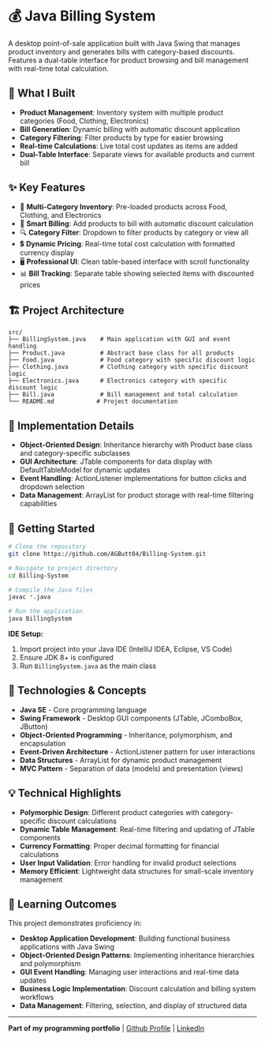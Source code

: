 # 💰 Java Billing System

A desktop point-of-sale application built with Java Swing that manages product inventory and generates bills with category-based discounts. Features a dual-table interface for product browsing and bill management with real-time total calculation.

## 🎯 What I Built
- **Product Management**: Inventory system with multiple product categories (Food, Clothing, Electronics)
- **Bill Generation**: Dynamic billing with automatic discount application
- **Category Filtering**: Filter products by type for easier browsing
- **Real-time Calculations**: Live total cost updates as items are added
- **Dual-Table Interface**: Separate views for available products and current bill

## ✨ Key Features
- 🏪 **Multi-Category Inventory**: Pre-loaded products across Food, Clothing, and Electronics
- 🎫 **Smart Billing**: Add products to bill with automatic discount calculation
- 🔍 **Category Filter**: Dropdown to filter products by category or view all
- 💲 **Dynamic Pricing**: Real-time total cost calculation with formatted currency display
- 🖥️ **Professional UI**: Clean table-based interface with scroll functionality
- 📊 **Bill Tracking**: Separate table showing selected items with discounted prices

## 🏗️ Project Architecture
```
src/
├── BillingSystem.java    # Main application with GUI and event handling
├── Product.java          # Abstract base class for all products
├── Food.java             # Food category with specific discount logic
├── Clothing.java         # Clothing category with specific discount logic
├── Electronics.java      # Electronics category with specific discount logic
├── Bill.java             # Bill management and total calculation
└── README.md            # Project documentation
```

## 🔧 Implementation Details
- **Object-Oriented Design**: Inheritance hierarchy with Product base class and category-specific subclasses
- **GUI Architecture**: JTable components for data display with DefaultTableModel for dynamic updates
- **Event Handling**: ActionListener implementations for button clicks and dropdown selection
- **Data Management**: ArrayList for product storage with real-time filtering capabilities

## 🚀 Getting Started
```bash
# Clone the repository
git clone https://github.com/AGButt04/Billing-System.git

# Navigate to project directory
cd Billing-System

# Compile the Java files
javac *.java

# Run the application
java BillingSystem
```

**IDE Setup:**
1. Import project into your Java IDE (IntelliJ IDEA, Eclipse, VS Code)
2. Ensure JDK 8+ is configured
3. Run `BillingSystem.java` as the main class

## 🔧 Technologies & Concepts
- **Java SE** - Core programming language
- **Swing Framework** - Desktop GUI components (JTable, JComboBox, JButton)
- **Object-Oriented Programming** - Inheritance, polymorphism, and encapsulation
- **Event-Driven Architecture** - ActionListener pattern for user interactions
- **Data Structures** - ArrayList for dynamic product management
- **MVC Pattern** - Separation of data (models) and presentation (views)

## 💡 Technical Highlights
- **Polymorphic Design**: Different product categories with category-specific discount calculations
- **Dynamic Table Management**: Real-time filtering and updating of JTable components
- **Currency Formatting**: Proper decimal formatting for financial calculations
- **User Input Validation**: Error handling for invalid product selections
- **Memory Efficient**: Lightweight data structures for small-scale inventory management

## 📖 Learning Outcomes
This project demonstrates proficiency in:
- **Desktop Application Development**: Building functional business applications with Java Swing
- **Object-Oriented Design Patterns**: Implementing inheritance hierarchies and polymorphism
- **GUI Event Handling**: Managing user interactions and real-time data updates
- **Business Logic Implementation**: Discount calculation and billing system workflows
- **Data Management**: Filtering, selection, and display of structured data

---
**Part of my programming portfolio** | [Github Profile](https://github.com/AGButt04) | [LinkedIn](https://www.linkedin.com/in/abdul-ghani-butt-290056338/)
